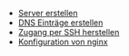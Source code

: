 * [Server erstellen](server.md)
* [DNS Einträge erstellen](dns.md)
* [Zugang per SSH herstellen](ssh.md)
* [Konfiguration von nginx](nginx.md)